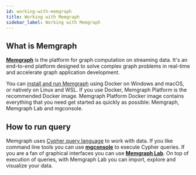 ```yaml
---
id: working-with-memgraph
title: Working with Memgraph
sidebar_label: Working with Memgraph
---
```


## What is Memgraph

[**Memgraph**](https://memgraph.com/) is the platform for graph computation on
streaming data. It's an end-to-end platform designed to solve complex graph
problems in real-time and accelerate graph application development.

You can [install and run
Memgraph](https://memgraph.com/docs/memgraph/installation) using Docker on
Windows and macOS, or natively on Linux and WSL. If you use Docker, Memgraph
Platform is the recommended Docker image. Memgraph Platform Docker image
contains everything that you need get started as quickly as possible: Memgraph,
Memgraph Lab and mgconsole. 

## How to run query

Memgraph uses [Cypher query language](cypher-query-language.md) to work with
data. If you like command line tools you can use
[**mgconsole**](/docs/memgraph/connect-to-memgraph/mgconsole) to execute Cypher
queries. If you are a fan of graphical interfaces you can use [**Memgraph
Lab**](/docs/memgraph-lab). On top of execution of queries, with Memgraph Lab
you can import, explore and visualize your data.



